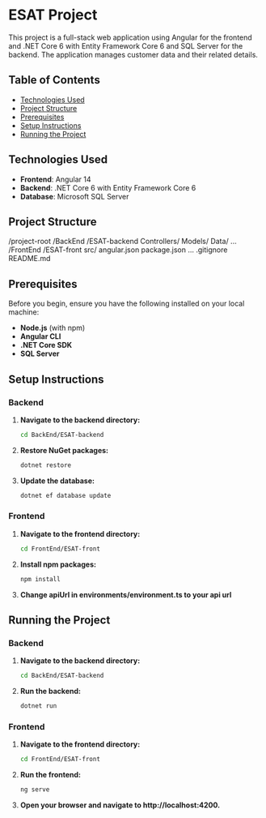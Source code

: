 # ESAT Project

This project is a full-stack web application using Angular for the frontend and .NET Core 6 with Entity Framework Core 6 and SQL Server for the backend. The application manages customer data and their related details.

## Table of Contents

- [Technologies Used](#technologies-used)
- [Project Structure](#project-structure)
- [Prerequisites](#prerequisites)
- [Setup Instructions](#setup-instructions)
- [Running the Project](#running-the-project)

## Technologies Used

- **Frontend**: Angular 14
- **Backend**: .NET Core 6 with Entity Framework Core 6
- **Database**: Microsoft SQL Server

## Project Structure
/project-root
/BackEnd
/ESAT-backend
Controllers/
Models/
Data/
...
/FrontEnd
/ESAT-front
src/
angular.json
package.json
...
.gitignore
README.md

## Prerequisites

Before you begin, ensure you have the following installed on your local machine:

- **Node.js** (with npm)
- **Angular CLI**
- **.NET Core SDK**
- **SQL Server**

## Setup Instructions

### Backend

1. **Navigate to the backend directory:**
   ```sh
   cd BackEnd/ESAT-backend
   ```
2. **Restore NuGet packages:**
    ```sh
    dotnet restore
    ```
3. **Update the database:**
    ```sh
    dotnet ef database update 
    ```
### Frontend

1. **Navigate to the frontend directory:**
    ```sh
    cd FrontEnd/ESAT-front
    ```
2. **Install npm packages:**
    ```sh
    npm install
    ```
3. **Change apiUrl in environments/environment.ts to your api url**

## Running the Project
### Backend
1. **Navigate to the backend directory:**
    ```sh
    cd BackEnd/ESAT-backend
    ```
2. **Run the backend:**
    ```sh
    dotnet run
    ```
### Frontend
1. **Navigate to the frontend directory:**
    ```sh
    cd FrontEnd/ESAT-front
    ```
2. **Run the frontend:**
    ```sh
    ng serve
    ```
3. **Open your browser and navigate to http://localhost:4200.**
